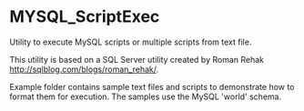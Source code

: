 # MYSQL_ScriptExec
Utility to execute MySQL scripts or multiple scripts from text file.

This utility is based on a SQL Server utility created by Roman Rehak http://sqlblog.com/blogs/roman_rehak/.


Example folder contains sample text files and scripts to demonstrate how to format them for execution.   The samples use the MySQL 'world' schema.
